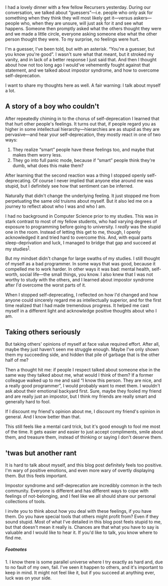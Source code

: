 I had a lovely dinner with a few fellow Recursers yesterday. During our
conversation, we talked about “guessers”—i.e. people who only ask for
something when they think they will most likely get it—versus askers—people
who, when they are unsure, will just ask for it and see what happens. Someone
then promptly asked what the others thought they were and we made a little
circle, everyone asking someone else what the other person thought they were.
To my surprise, no feelings were hurt.

I'm a guesser, I've been told, but with an asterisk. “You're a guesser, but you
know you're good”. I wasn't sure what that meant, but it stroked my vanity, and
in lack of a better response I just said that. And then I thought about how not
too long ago I would've vehemently fought against that statement, and we talked
about impostor syndrome, and how to overcome self-deprecation.

I want to share my thoughts here as well. A fair warning: I talk about myself a
lot.

## A story of a boy who couldn't

After repeatedly chiming in to the chorus of self-deprecation I learned that
that hurt other people's feelings. It turns out that, if people regard you as
higher in some intellectual hierarchy—hierarchies are as stupid as they are
pervasive—and hear your self-deprecation, they mostly react in one of two ways:

1. They realize “smart” people have these feelings too, and maybe that makes
   them worry less.
2. They go into full panic mode, because if “smart” people think they're dumb,
   what does this make them?

After learning that the second reaction was a thing I stopped openly
self-deprecating. Of course I never implied that anyone else around me was
stupid, but I definitely see how that sentiment can be inferred.

Naturally that didn't change the underlying feeling. It just stopped me
from perpetuating the same old truisms about myself. But it also led me on a
journey to reflect about who I was and who I am.

I had no background in Computer Science prior to my studies. This was in stark
contrast to most of my fellow students, who had varying degrees of exposure to
programming before going to university. I _really_ was the stupid one in the
room. Instead of letting this get to me, though, I openly acknowledged it and
tried hard to overcome this. And, with equal parts sleep-deprivation and luck,
I managed to bridge that gap and succeed at my studies<sup><a href="#1">1</a></sup>.

But my mindset didn't change for large swaths of my studies. I still thought
of myself as a bad programmer. In some ways that was good, because it compelled
me to work harder. In other ways it was bad: mental health, self-worth, social
life—the small things, you know. I also knew that I was not worthy to study
with the others, and I learned about impostor syndrome after I'd overcome the
worst parts of it.

When I stopped self-deprecating, I reflected on how I'd changed and how anyone
could sincerely regard me as intellectually superior, and for the first time
realized that I had made tremendous progress. It helped me cast myself in a
different light and acknowledge positive thoughts about who I am.

## Taking others seriously

But taking others' opinions of myself at face value required effort. After all,
maybe they just haven't seen me struggle enough. Maybe I've only shown them my
succeeding side, and hidden that pile of garbage that is the other half of me?

Then a thought hit me: if people I respect talked about someone else in the
same way they talked about me, what would I think of them? If a former
colleague walked up to me and said “I know this person. They are nice, and a
really good programmer”, I would probably want to meet them. I wouldn't ask
about their emotional backyard first. Sure, maybe they fooled my friend and
are really just an impostor, but I think my friends are really smart and
generally hard to fool.

If I discount my friend's opinion about me, I discount my friend's opinion in
general. And I know better than that.

This still feels like a mental card trick, but it's good enough to fool me most
of the time. It gets easier and easier to just accept compliments, smile about
them, and treasure them, instead of thinking or saying I don't deserve them.

## 'twas but another rant

It is hard to talk about myself, and this blog post definitely feels too
positive. I'm wary of positive emotions, and even more wary of overtly
displaying them. But this feels important.

Impostor syndrome and self-deprecation are incredibly common in the tech
community. Everyone is different and has different ways to cope with feelings
of not-belonging, and I feel like we all should share our personal collections
of tools.

I invite you to think about how you deal with these feelings, if you have
them. Do you have special tools that others might profit from? Even if they
sound stupid. Most of what I've detailed in this blog post feels stupid to me,
but that doesn't mean it really is. Chances are that what you have to say is
valuable and I would like to hear it. If you'd like to talk, you know where
to find me.

##### Footnotes
<span id="1">1.</span> I know there is some parallel universe where I try
exactly as hard and, due to no fault of my own, fail. I've seen it happen to
others, and it's important to keep in mind. It might not feel like it, but
if you succeed at anything ever, luck was on your side.
